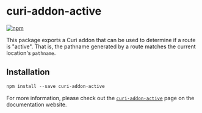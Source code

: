 # curi-addon-active

[![npm][badge]][npm-link]

[badge]: https://img.shields.io/npm/v/curi-addon-active.svg
[npm-link]: https://npmjs.com/package/curi-addon-active

This package exports a Curi addon that can be used to determine if a route is "active". That is, the pathname generated by a route matches the current location's `pathname`.

## Installation

```js
npm install --save curi-addon-active
```

For more information, please check out the [`curi-addon-active`](https://pshrmn.github.io/curi/packages/curi-addon-active) page on the documentation website.
